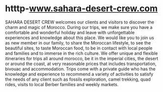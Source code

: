 # htttp-www.sahara-desert-crew.com
SAHARA DESERT CREW welcomes our clients and visitors to discover the charm and magic of Morocco. During our trips, we make sure you have a comfortable and wonderful holiday and leave with unforgettable experiences and knowledge about this place. We would like you to join us as new member in our family, to share the Moroccan lifestyle, to see the beautiful sites, to taste Moroccan food, to be in contact with local people and families and to immerse in the rich culture.  We offer unique and flexible itineraries for trips all around morocco, be it in the imperial cities, the desert or around the coast, at very reasonable prices that includes transportation, bivouac and accommodation. Trips come with a private guide who has the knowledge and experience to recommend a variety of activities to satisfy the needs of any client such as fossils exploration, camel trekking, quad rides, visits to local Berber families and weekly markets.
